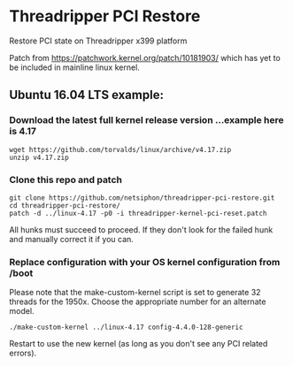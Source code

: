# Threadripper PCI Restore
Restore PCI state on Threadripper x399 platform

Patch from https://patchwork.kernel.org/patch/10181903/ which has yet to be included in mainline linux kernel.

## Ubuntu 16.04 LTS example:
### Download the latest full kernel release version ...example here is 4.17
```
wget https://github.com/torvalds/linux/archive/v4.17.zip
unzip v4.17.zip
```
### Clone this repo and patch
```
git clone https://github.com/netsiphon/threadripper-pci-restore.git
cd threadripper-pci-restore/
patch -d ../linux-4.17 -p0 -i threadripper-kernel-pci-reset.patch
```
All hunks must succeed to proceed. If they don't look for the failed hunk and manually correct it if you can.

### Replace configuration with your OS kernel configuration from /boot
Please note that the make-custom-kernel script is set to generate 32 threads for the 1950x. Choose the appropriate number for an alternate model.
```
./make-custom-kernel ../linux-4.17 config-4.4.0-128-generic
```
Restart to use the new kernel (as long as you don't see any PCI related errors).

